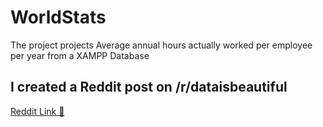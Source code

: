 # WorldStats

The project projects Average annual hours actually worked per employee per year from a XAMPP Database

## I created a Reddit post on /r/dataisbeautiful
[Reddit Link 🐊](https://www.reddit.com/r/dataisbeautiful/comments/uymjnx/oc_average_annual_hours_actually_worked_per/)

